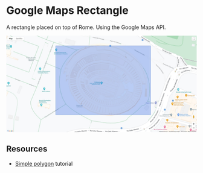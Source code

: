 # Google Maps Rectangle

A rectangle placed on top of Rome. Using the Google Maps API.

![Web capture](./Web%20capture_9-9-2022_1879_.jpeg)

## Resources

- [Simple polygon](https://developers.google.com/maps/documentation/javascript/examples/polygon-simple) tutorial
